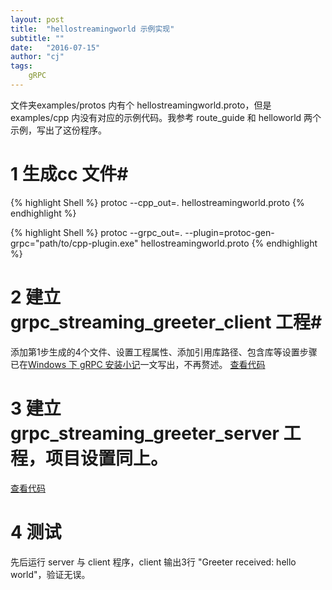 ```yaml
---
layout: post
title:  "hellostreamingworld 示例实现"
subtitle: ""
date:   "2016-07-15" 
author: "cj"
tags:
    gRPC
---
```


 文件夹examples/protos 内有个 hellostreamingworld.proto，但是 examples/cpp 内没有对应的示例代码。我参考 route_guide 和 helloworld 两个示例，写出了这份程序。

# 1 生成cc 文件#
{% highlight Shell %}
protoc --cpp_out=. hellostreamingworld.proto 
{% endhighlight %}

{% highlight Shell %}
protoc --grpc_out=. --plugin=protoc-gen-grpc="path/to/cpp-plugin.exe" hellostreamingworld.proto
{% endhighlight %}

# 2 建立 grpc_streaming_greeter_client 工程#
添加第1步生成的4个文件、设置工程属性、添加引用库路径、包含库等设置步骤已在[Windows 下 gRPC 安装小记](http://wangyapeng.net/2016/07/12/install-gRPC-on-windows/)一文写出，不再赘述。
[查看代码](https://github.com/captainwong/AlarmCenter/blob/ipc/grpc_streaming_greeter_client/gprc_streaming_greeter_client.cpp)

# 3 建立 grpc_streaming_greeter_server 工程，项目设置同上。
[查看代码](https://github.com/captainwong/AlarmCenter/blob/ipc/grpc_streaming_greeter_server/grpc_streaming_greeter_server.cpp)

# 4 测试 #
先后运行 server 与 client 程序，client 输出3行 "Greeter received: hello world"，验证无误。

